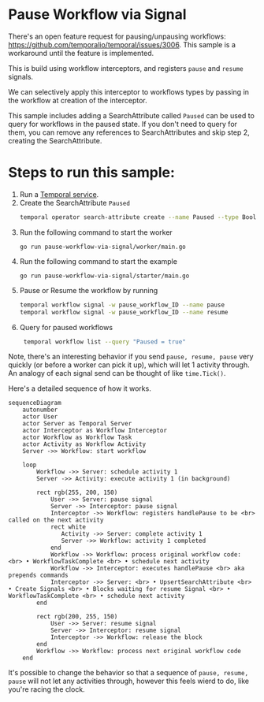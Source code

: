 # Pause Workflow via Signal
There's an open feature request for pausing/unpausing workflows: https://github.com/temporalio/temporal/issues/3006. 
This sample is a workaround until the feature is implemented. 

This is build using workflow interceptors, and registers `pause` and `resume` signals.

We can selectively apply this interceptor to workflows types by passing in the workflow at creation of the interceptor.

This sample includes adding a SearchAttribute called `Paused` can be used to query for workflows in the paused state.
If you don't need to query for them, you can remove any references to SearchAttributes and skip step 2, creating the SearchAttribute.


# Steps to run this sample:
1) Run a [Temporal service](https://github.com/temporalio/samples-go/tree/main/#how-to-use).
2) Create the SearchAttribute `Paused`
   ```bash
   temporal operator search-attribute create --name Paused --type Bool
   ```
3) Run the following command to start the worker
    ```
    go run pause-workflow-via-signal/worker/main.go
    ```
4) Run the following command to start the example
    ```
    go run pause-workflow-via-signal/starter/main.go
    ```
5) Pause or Resume the workflow by running
    ```bash
    temporal workflow signal -w pause_workflow_ID --name pause
    temporal workflow signal -w pause_workflow_ID --name resume
    ```
6) Query for paused workflows
   ```bash
    temporal workflow list --query "Paused = true"
   ```


Note, there's an interesting behavior if you send `pause, resume, pause` 
very quickly (or before a worker can pick it up), which will let 1 activity through.
An analogy of each signal send can be thought of like `time.Tick()`.

Here's a detailed sequence of how it works.
```mermaid
sequenceDiagram
    autonumber
    actor User
    actor Server as Temporal Server
    actor Interceptor as Workflow Interceptor
    actor Workflow as Workflow Task
    actor Activity as Workflow Activity
    Server ->> Workflow: start workflow

    loop
        Workflow ->> Server: schedule activity 1
        Server ->> Activity: execute activity 1 (in background)

        rect rgb(255, 200, 150)
            User ->> Server: pause signal
            Server ->> Interceptor: pause signal
            Interceptor ->> Workflow: registers handlePause to be <br> called on the next activity
            rect white 
               Activity ->> Server: complete activity 1
               Server ->> Workflow: activity 1 completed
            end
            Workflow ->> Workflow: process original workflow code: <br> • WorkflowTaskComplete <br> • schedule next activity
            Workflow ->> Interceptor: executes handlePause <br> aka prepends commands
            Interceptor ->> Server: <br> • UpsertSearchAttribute <br> • Create Signals <br> • Blocks waiting for resume Signal <br> • WorkflowTaskComplete <br> • schedule next activity
        end

        rect rgb(200, 255, 150)
            User ->> Server: resume signal
            Server ->> Interceptor: resume signal
            Interceptor ->> Workflow: release the block
        end
        Workflow ->> Workflow: process next original workflow code
    end
```


It's possible to change the behavior so that a sequence of `pause, resume, pause` will not let any activities through,
however this feels wierd to do, like you're racing the clock.
